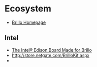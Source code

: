Ecosystem
==

- [Brillo Homepage](https://developers.google.com/brillo/)

## Intel

- [The Intel® Edison Board Made for Brillo](https://software.intel.com/en-us/iot/brillo)
- http://store.netgate.com/BrilloKit.aspx
- 